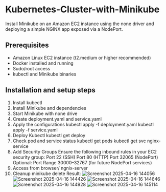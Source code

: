 # Kubernetes-Cluster-with-Minikube

Install Minikube on an Amazon EC2 instance using the none driver and deploying a simple NGINX app exposed via a NodePort.

## Prerequisites

- Amazon Linux EC2 instance (t2.medium or higher recommended)
- Docker installed and running
- Sudo/root access
- kubectl and Minikube binaries
  
## Installation and setup steps

1. Install kubectl
2. Install Minikube and dependencies
3. Start Minikube with none drive
4. Create deployment.yaml and service.yaml
5. Apply the configurations
kubectl apply -f deployment.yaml
kubectl apply -f service.yaml
6. Deploy Kubectl
kubectl get deploy
7. Check pod and service status
kubectl get pods
kubectl get svc nginx-service
8. Add  Security Groups
Ensure the following inbound rules in your EC2 security group:
Port 22 (SSH)
Port 80 (HTTP)
Port 32065 (NodePort)
Optional: Port Range 30000–32767 (for future NodePort services)
9. Access from browser/ ngnix-server
10. Cleanup
minikube delete
Result:
![Screenshot 2025-04-16 144056](https://github.com/user-attachments/assets/2134ab24-8dc9-4502-b5d3-268d0a473b1b)
![Screenshot 2025-04-16 144426](https://github.com/user-attachments/assets/8e8992bb-cb56-4ac4-8511-6f73953cca42)
![Screenshot 2025-04-16 144646](https://github.com/user-attachments/assets/20626aae-3163-43d3-ad16-5aebba410c30)
![Screenshot 2025-04-16 144928](https://github.com/user-attachments/assets/f84ad0f7-98d4-4f1d-9fe1-d0616b641fac)
![Screenshot 2025-04-16 145114](https://github.com/user-attachments/assets/3fed6707-b373-4ad4-9e73-3ef044b6b82b)


